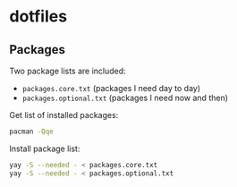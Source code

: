 # dotfiles

## Packages

Two package lists are included:

- `packages.core.txt` (packages I need day to day)
- `packages.optional.txt` (packages I need now and then)

Get list of installed packages:

```sh
pacman -Qqe
```

Install package list:

```sh
yay -S --needed - < packages.core.txt
yay -S --needed - < packages.optional.txt
```

